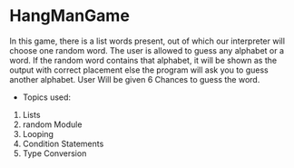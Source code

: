 ﻿# HangManGame
In this game, there is a list words present, out of which our interpreter will choose 
one random word. The user is allowed to guess any alphabet or a word. If the random 
word contains that alphabet, it will be shown as the output with correct placement else 
the program will ask you to guess another alphabet. User Will be given 6 Chances to 
guess the word.
* Topics used:
1. Lists
2. random Module
3. Looping
4. Condition Statements
5. Type Conversion
